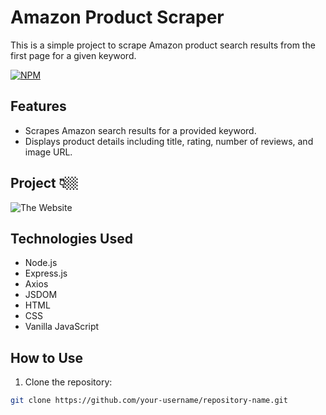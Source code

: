 # Amazon Product Scraper

This is a simple project to scrape Amazon product search results from the first page for a given keyword.

[![NPM](https://img.shields.io/npm/l/react)](https://github.com/Ingridvasc/Portifolio/blob/main/LICENSE) 

## Features 

- Scrapes Amazon search results for a provided keyword.
- Displays product details including title, rating, number of reviews, and image URL.

## Project 👇🏼

<img src="Photo.jpg" alt="The Website">

## Technologies Used

- Node.js
- Express.js
- Axios
- JSDOM
- HTML
- CSS
- Vanilla JavaScript

## How to Use

1. Clone the repository:

```bash
git clone https://github.com/your-username/repository-name.git
